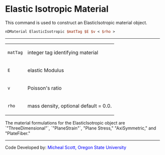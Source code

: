 # Elastic Isotropic Material

This command is used to construct an ElasticIsotropic material
object.

```tcl
nDMaterial ElasticIsotropic $matTag $E $v < $rho >
```

<hr />
<table>
<tbody>
<tr class="odd">
<td><code class="parameter-table-variable">matTag</code></td>
<td><p>integer tag identifying material</p></td>
</tr>
<tr class="even">
<td><code class="parameter-table-variable">E</code></td>
<td><p>elastic Modulus</p></td>
</tr>
<tr class="odd">
<td><code class="parameter-table-variable">v</code></td>
<td><p>Poisson's ratio</p></td>
</tr>
<tr class="even">
<td><code class="parameter-table-variable">rho</code></td>
<td><p>mass density, optional default = 0.0.</p></td>
</tr>
</tbody>
</table>
<p>The material formulations for the ElasticIsotropic object are
`"ThreeDimensional"`, `"PlaneStrain"`, "Plane Stress," "AxiSymmetric," and
"PlateFiber."</p>

<hr />
<p>Code Developed by: <span style="color:blue"> Micheal Scott, Oregon State University </span></p>

